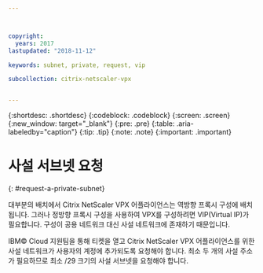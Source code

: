 ```yaml
---



copyright:
  years: 2017
lastupdated: "2018-11-12"

keywords: subnet, private, request, vip

subcollection: citrix-netscaler-vpx


---
```


{:shortdesc: .shortdesc}
{:codeblock: .codeblock}
{:screen: .screen}
{:new_window: target="_blank"}
{:pre: .pre}
{:table: .aria-labeledby="caption"}
{:tip: .tip}
{:note: .note}
{:important: .important}

# 사설 서브넷 요청
{: #request-a-private-subnet}

대부분의 배치에서 Citrix NetScaler VPX 어플라이언스는 역방향 프록시 구성에 배치됩니다. 그러나 정방향 프록시 구성을 사용하여 VPX를 구성하려면 VIP(Virtual IP)가 필요합니다. 구성이 공용 네트워크 대신 사설 네트워크에 존재하기 때문입니다.

IBM© Cloud 지원팀을 통해 티켓을 열고 Citrix NetScaler VPX 어플라이언스를 위한 사설 네트워크가 사용자의 계정에 추가되도록 요청해야 합니다. 최소 두 개의 사설 주소가 필요하므로 최소 /29 크기의 사설 서브넷을 요청해야 합니다.  
